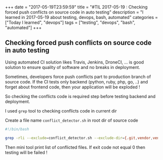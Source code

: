 +++
date = "2017-05-19T23:59:59"
title = "#TIL 2017-05-19 : Checking forced push conflicts on source code in auto testing"
description = "I learned in 2017-05-19 about testing, devops, bash, automated"
categories = ["Today I learned", "devops"]
tags = ["testing", "devops", "bash", "automated"]
+++



## Checking forced push conflicts on source code in auto testing

Using automated CI solution likes Travis, Jenkins, DroneCI, ... is good solution to ensure quality of software and no breaks in deployment.

Sometimes, developers force push conflicts part to production branch of source code. If the CI tests only backend (python, ruby, php, go, ..) and forget about frontend code, then your application will be exploded !

So checking the conflicts code is required step before testing backend and deployment.

I used `grep` tool to checking conflicts code in current dir

Create a file name `conflict_detector.sh` in root dir of source code

```bash
#!/bin/bash

grep -rli --exclude=conflict_detector.sh --exclude-dir={.git,vendor,venv,node_modules} "<<<<<<< HEAD" .
```

Then mini tool print list of conflicted files. If exit code not equal 0 then testing will be failed !
